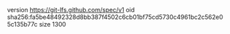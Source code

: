 version https://git-lfs.github.com/spec/v1
oid sha256:fa5be48492328d8bb387f4502c6cb01bf75cd5730c4961bc2c562e05c135b77c
size 1300
